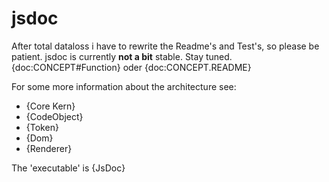 jsdoc
=====
After total dataloss i have to rewrite the Readme's and Test's, so please be patient.
jsdoc is currently **not a bit** stable. Stay tuned. {doc:CONCEPT#Function} oder {doc:CONCEPT.README}

For some more information about the architecture see:

  - {Core Kern}  
  - {CodeObject}
  - {Token}
  - {Dom}  
  - {Renderer}
  
The 'executable' is {JsDoc}
